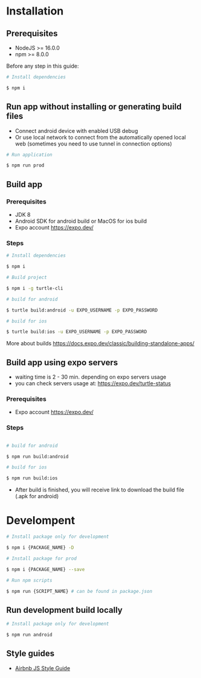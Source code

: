 # Installation

## Prerequisites

- NodeJS >= 16.0.0
- npm >= 8.0.0

Before any step in this guide:
```bash
# Install dependencies

$ npm i
```

## Run app without installing or generating build files

- Connect android device with enabled USB debug
- Or use local network to connect from the automatically opened local web
    (sometimes you need to use tunnel in connection options)

```bash
# Run application

$ npm run prod
```

## Build app

### Prerequisites
- JDK 8
- Android SDK for android build or MacOS for ios build
- Expo account https://expo.dev/

### Steps
```bash
# Install dependencies

$ npm i

# Build project

$ npm i -g turtle-cli

# build for android

$ turtle build:android -u EXPO_USERNAME -p EXPO_PASSWORD

# build for ios

$ turtle build:ios -u EXPO_USERNAME -p EXPO_PASSWORD
```

More about builds https://docs.expo.dev/classic/building-standalone-apps/

## Build app using expo servers
- waiting time is 2 - 30 min. depending on expo servers usage
- you can check servers usage at: https://expo.dev/turtle-status

### Prerequisites
- Expo account https://expo.dev/

### Steps
```bash

# build for android

$ npm run build:android

# build for ios

$ npm run build:ios

```

- After build is finished, you will receive link to download the build file (.apk for android)

# Develompent

```bash
# Install package only for development

$ npm i {PACKAGE_NAME} -D

# Install package for prod

$ npm i {PACKAGE_NAME} --save

# Run npm scripts

$ npm run {SCRIPT_NAME} # can be found in package.json
```

## Run development build locally

```bash
# Install package only for development

$ npm run android
```

## Style guides

- [Airbnb JS Style Guide](https://github.com/airbnb/javascript)
